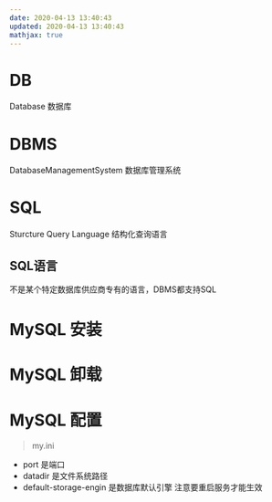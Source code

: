 ```yaml
---
date: 2020-04-13 13:40:43
updated: 2020-04-13 13:40:43
mathjax: true
---
```


# DB
 Database 数据库
# DBMS
 DatabaseManagementSystem 数据库管理系统
# SQL
 Sturcture Query Language 结构化查询语言
## SQL语言
 不是某个特定数据库供应商专有的语言，DBMS都支持SQL
# MySQL 安装



# MySQL 卸载
# MySQL 配置
> my.ini
- port 是端口
- datadir 是文件系统路径
- default-storage-engin 是数据库默认引擎
 注意要重启服务才能生效